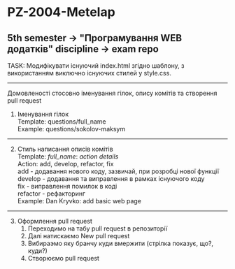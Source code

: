 # PZ-2004-Metelap
5th semester -> "Програмування WEB додатків" discipline -> exam repo 
-------------------------------------------------------------------

 TASK: Модифікувати існуючий index.html згідно шаблону, з використанням виключно існуючих стилей у style.css.
 

-------------------------------------------------------------------
Домовленості стосовно іменування гілок, опису комітів та створення pull request
1. Іменування гілок</br>
Template: questions/full_name</br>
Example: questions/sokolov-maksym
___
2. Стиль написання описів комітів</br>
Template: *full_name*: *action* *details*</br>
Action: add, develop, refactor, fix</br>
add - додавання нового коду, зазвичай, при розробці нової функції</br>
develop - додавання та виправлення в рамках існуючого коду</br>
fix - виправлення помилок в коді</br>
refactor - рефакторинг</br>
Example: Dan Kryvko: add basic web page </br>
---
3. Оформлення pull request</br>
   1) Переходимо на табу pull request в репозиторії
   2) Далі натискаємо New pull request
   3) Вибираэмо яку бранчу куди вмержити (стрілка показує, що?, куди?)
   4) Створюємо pull request
